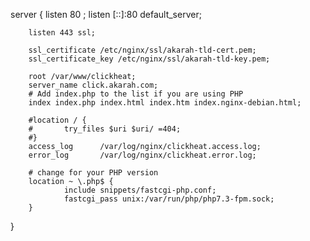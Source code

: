 server {
        listen 80 ;
        listen [::]:80 default_server;

        listen 443 ssl;

        ssl_certificate /etc/nginx/ssl/akarah-tld-cert.pem;
        ssl_certificate_key /etc/nginx/ssl/akarah-tld-key.pem;

        root /var/www/clickheat;
        server_name click.akarah.com;
        # Add index.php to the list if you are using PHP
        index index.php index.html index.htm index.nginx-debian.html;

        #location / {
        #       try_files $uri $uri/ =404;
        #}
        access_log      /var/log/nginx/clickheat.access.log;
        error_log       /var/log/nginx/clickheat.error.log;

        # change for your PHP version
        location ~ \.php$ {
                include snippets/fastcgi-php.conf;
                fastcgi_pass unix:/var/run/php/php7.3-fpm.sock;
        }

}
